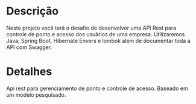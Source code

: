 
# Descrição
Neste projeto você terá o desafio de desenvolver uma API Rest para controle de ponto e acesso dos usuários de uma empresa. Utilizaremos Java, Spring Boot, Hibernate Envers e lombok além de documentar toda a API com Swagger.

# Detalhes
Api rest para gerenciamento de ponto e controle de acesso.
Baseado em um modelo  pesquisado.
